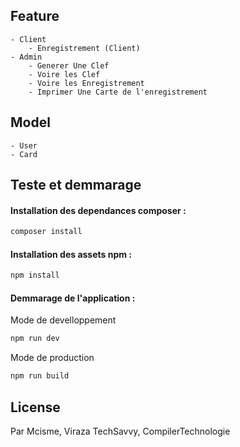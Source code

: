 ## Feature
    - Client
        - Enregistrement (Client)
    - Admin
        - Generer Une Clef
        - Voire les Clef
        - Voire les Enregistrement
        - Imprimer Une Carte de l'enregistrement

## Model
    - User
    - Card
## Teste et demmarage

#### Installation des dependances composer : 
```bash
composer install
```

#### Installation des assets npm : 
```bash
npm install
```

#### Demmarage de l'application : 
Mode de develloppement
```bash
npm run dev
```

Mode de production
```bash
npm run build
```

## License

Par Mcisme, Viraza TechSavvy, CompilerTechnologie
